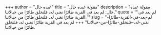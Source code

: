 +++
author = "عبده خال"
title = "مقولة عبده خال"
description = "مقولة عبده خال: لم يعد في القرية طائرًا نغني له، فلنخلق طائرًا من خيالاتنا."
quote = '''لم يعد في القرية طائرًا نغني له، فلنخلق طائرًا من خيالاتنا.'''
slug = "لم-يعد-في-القرية-طائرًا-نغني-له،-فلنخلق-طائرًا-من-خيالاتنا"
+++
لم يعد في القرية طائرًا نغني له، فلنخلق طائرًا من خيالاتنا.
